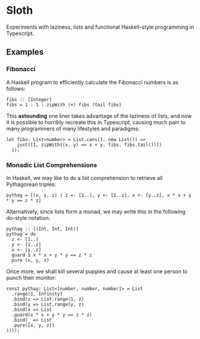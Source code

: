 # Sloth

Experiments with laziness, lists and functional Haskell-style programming in Typescript.

## Examples

### Fibonacci

A Haskell program to efficiently calculate the Fibonacci numbers is as follows:

```
fibs :: [Integer]
fibs = 1 : 1 : zipWith (+) fibs (tail fibs)
```

This **astounding** one liner takes advantage of the laziness of lists, and now
it is possible to horribly recreate this in Typescript, causing much pain to many
programmers of many lifestyles and paradigms:

```
let fibs: List<number> = List.cons(1, new List(() =>
    just([1, zipWith((x, y) => x + y, fibs, fibs.tail())])
  ));
```

### Monadic List Comprehensions

In Haskell, we may like to do a list comprehension to retrieve all Pythagorean triples:

```
pythag = [(x, y, z) | z <- [1..], y <- [1..z], x <- [y..z], x * x + y * y == z * z]
```

Alternatively, since lists form a monad, we may write this in the following do-style notation:

```
pythag :: [(Int, Int, Int)]
pythag = do
  z <- [1..]
  y <- [1..z]
  x <- [y..z]
  guard $ x * x + y * y == z * z
  pure (x, y, z)
```

Once more, we shall kill several puppies and cause at least one person to punch their monitor:

```
const pythag: List<[number, number, number]> = List
  .range(1, Infinity)
  .bind(z => List.range(1, z)
  .bind(y => List.range(y, z)
  .bind(x => List
  .guard(x * x + y * y == z * z)
  .bind(_ => List
  .pure([x, y, z])
))));
```